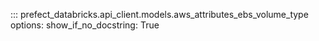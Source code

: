 ::: prefect_databricks.api_client.models.aws_attributes_ebs_volume_type
    options:
      show_if_no_docstring: True